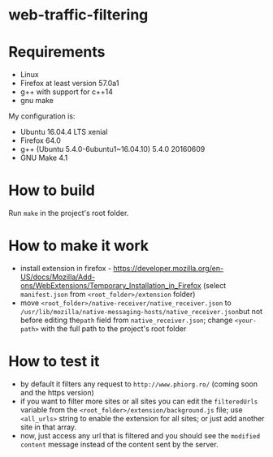 # web-traffic-filtering

# Requirements
- Linux
- Firefox at least version 57.0a1
- g++ with support for c++14
- gnu make

My configuration is:
- Ubuntu 16.04.4 LTS xenial
- Firefox 64.0
- g++ (Ubuntu 5.4.0-6ubuntu1~16.04.10) 5.4.0 20160609
- GNU Make 4.1

# How to build
Run `make` in the project's root folder.

# How to make it work
- install extension in firefox - https://developer.mozilla.org/en-US/docs/Mozilla/Add-ons/WebExtensions/Temporary_Installation_in_Firefox (select `manifest.json` from `<root_folder>/extension` folder)
- move `<root_folder>/native-receiver/native_receiver.json` to `/usr/lib/mozilla/native-messaging-hosts/native_receiver.json`but not before editing the`path` field from `native_receiver.json`; change `<your-path>` with the full path to the project's root folder

# How to test it
- by default it filters any request to `http://www.phiorg.ro/` (coming soon and the https version)
- if you want to filter more sites or all sites you can edit the `filteredUrls` variable from the `<root_folder>/extension/background.js` file; use `<all_urls>` string to enable the extension for all sites; or just add another site in that array.
- now, just access any url that is filtered and you should see the `modified content` message instead of the content sent by the server.
